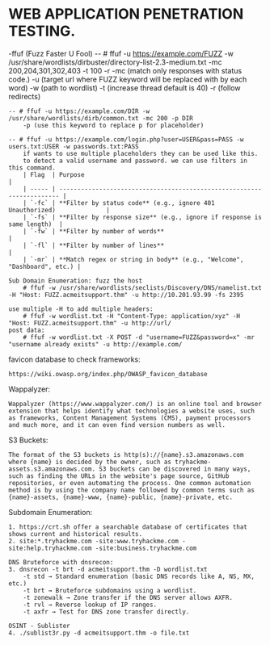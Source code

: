 # WEB APPLICATION PENETRATION TESTING.

-ffuf (Fuzz Faster U Fool)
	-- # ffuf -u https://example.com/FUZZ -w /usr/share/wordlists/dirbuster/directory-list-2.3-medium.txt -mc 200,204,301,302,403 -t 100 -r
		-mc (match only responses with status code.)
		-u (target url where FUZZ keyword will be replaced with by each word)
		-w (path to wordlist)
		-t (increase thread default is 40)
		-r (follow redirects)

	-- # ffuf -u https://example.com/DIR -w /usr/share/wordlists/dirb/common.txt -mc 200 -p DIR
		-p (use this keyword to replace p for placeholder)

	-- # ffuf -u https://example.com/login.php?user=USER&pass=PASS -w users.txt:USER -w passwords.txt:PASS
		if wants to use multiple placeholders they can be used like this.
		to detect a valid username and password. we can use filters in this command.
		| Flag  | Purpose                                                                |
		| ----- | ---------------------------------------------------------------------- |
		| `-fc` | **Filter by status code** (e.g., ignore 401 Unauthorized)              |
		| `-fs` | **Filter by response size** (e.g., ignore if response is same length)  |
		| `-fw` | **Filter by number of words**                                          |
		| `-fl` | **Filter by number of lines**                                          |
		| `-mr` | **Match regex or string in body** (e.g., "Welcome", "Dashboard", etc.) |

	Sub Domain Enumeration: fuzz the host
		# ffuf -w /usr/share/wordlists/seclists/Discovery/DNS/namelist.txt -H "Host: FUZZ.acmeitsupport.thm" -u http://10.201.93.99 -fs 2395

	use multiple -H to add multiple headers:
		# ffuf -w wordlist.txt -H "Content-Type: application/xyz" -H "Host: FUZZ.acmeitsupport.thm" -u http://url/
	post data:
		# ffuf -w wordlist.txt -X POST -d "username=FUZZ&password=x" -mr "username already exists" -u http://example.com/


favicon database to check frameworks:

    https://wiki.owasp.org/index.php/OWASP_favicon_database

Wappalyzer:

	Wappalyzer (https://www.wappalyzer.com/) is an online tool and browser extension that helps identify what technologies a website uses, such as frameworks, Content Management Systems (CMS), payment processors and much more, and it can even find version numbers as well.

S3 Buckets:

	The format of the S3 buckets is http(s)://{name}.s3.amazonaws.com where {name} is decided by the owner, such as tryhackme-assets.s3.amazonaws.com. S3 buckets can be discovered in many ways, such as finding the URLs in the website's page source, GitHub repositories, or even automating the process. One common automation method is by using the company name followed by common terms such as {name}-assets, {name}-www, {name}-public, {name}-private, etc.

Subdomain Enumeration:

	1. https://crt.sh offer a searchable database of certificates that shows current and historical results.
	2. site:*.tryhackme.com -site:www.tryhackme.com -site:help.tryhackme.com -site:business.tryhackme.com
	
	DNS Bruteforce with dnsrecon:
	3. dnsrecon -t brt -d acmeitsupport.thm -D wordlist.txt
		-t std → Standard enumeration (basic DNS records like A, NS, MX, etc.)
		-t brt → Bruteforce subdomains using a wordlist.
		-t zonewalk → Zone transfer if the DNS server allows AXFR.
		-t rvl → Reverse lookup of IP ranges.
		-t axfr → Test for DNS zone transfer directly.

	OSINT - Sublister
	4. ./sublist3r.py -d acmeitsupport.thm -o file.txt
 